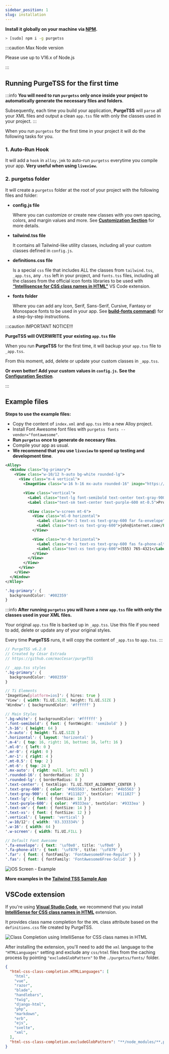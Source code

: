 ```yaml
---
sidebar_position: 1
slug: installation
---
```


**Install it globally on your machine via [NPM](https://www.npmjs.com/).**

```bash
> [sudo] npm i -g purgetss
```

:::caution Max Node version

Please use up to V16.x of Node.js

:::

## Running PurgeTSS for the first time

:::info
**You will need to run `purgetss` only once inside your project to automatically generate the necessary files and folders**.

Subsequently, each time you build your application, **PurgeTSS** will `parse` all your XML files and output a clean `app.tss` file with only the classes used in your project.
:::

When you run `purgetss` for the first time in your project it will do the following tasks for you.

### 1. Auto-Run Hook
It will add a `hook` in `alloy.jmk` to auto-run `purgetss` everytime you compile your app. **Very useful when using `liveview`.**

### 2. purgetss folder
It will create a `purgetss` folder at the root of your project with the following files and folder:

- **config.js file**

  Where you can customize or create new classes with you own spacing, colors, and margin values and more. See **[Customization Section](customization/the-config-file)** for more details.

- **tailwind.tss file**

  It contains all Tailwind-like utility classes, including all your custom classes defined in `config.js`.

- **definitions.css file**

  Is a special `css` file that includes ALL the classes from `tailwind.tss`, `_app.tss`, any `.tss` left in your project, and `fonts.tss` files, including all the classes from the official icon fonts libraries to be used with [**“Intellisencse for CSS class names in HTML”**](#vscode-extension) VS Code extension.

- **fonts folder**

  Where you can add any Icon, Serif, Sans-Serif, Cursive, Fantasy or Monospace fonts to be used in your app. See [**build-fonts command**](Commands#build-fonts-command)) for a step-by-step instructions.

:::caution IMPORTANT NOTICE!!!

**PurgeTSS will OVERWRITE your existing `app.tss` file**

When you run **PurgeTSS** for the first time, it will backup your `app.tss` file to `_app.tss`.

From this moment, add, delete or update your custom classes in `_app.tss`.

**Or even better! Add your custom values in `config.js`. See the [Configuration Section](customization/the-config-file)**.

:::

## Example files
**Steps to use the example files:**
- Copy the content of `index.xml` and `app.tss` into a new Alloy project.
- Install Font Awesome font files with `purgetss fonts --vendor="fontawesome"`.
- **Run `purgetss` once to generate de necesary files**.
- Compile your app as usual.
- **We recommend that you use `liveview` to speed up testing and development time**.

```xml title="index.xml
<Alloy>
  <Window class="bg-primary">
    <View class="w-10/12 h-auto bg-white rounded-lg">
      <View class="m-4 vertical">
        <ImageView class="w-16 h-16 mx-auto rounded-16" image="https://randomuser.me/api/portraits/men/43.jpg" />

        <View class="vertical">
          <Label class="text-lg font-semibold text-center text-gray-900">John W. Doe</Label>
          <Label class="text-sm text-center text-purple-600 mt-0.5">Product Engineer</Label>

          <View class="w-screen mt-6">
            <View class="ml-0 horizontal">
              <Label class="mr-1 text-xs text-gray-600 far fa-envelope"></Label>
              <Label class="text-xs text-gray-600">john@internet.com</Label>
            </View>

            <View class="mr-0 horizontal">
              <Label class="mr-1 text-xs text-gray-600 fas fa-phone-alt"></Label>
              <Label class="text-xs text-gray-600">(555) 765-4321</Label>
            </View>
          </View>
        </View>
      </View>
    </View>
  </Window>
</Alloy>
```

```scss title="app.tss"
'.bg-primary': {
  backgroundColor: '#002359'
}
```

:::info
**After running `purgetss` you will have a new `app.tss` file with only the classes used in your XML files.**

Your original `app.tss` file is backed up in `_app.tss`. Use this file if you need to add, delete or update any of your original styles.

Every time **PurgeTSS** runs, it will copy the content of `_app.tss` to `app.tss`.
:::

```scss title="app.tss after purging"
// PurgeTSS v6.2.0
// Created by César Estrada
// https://github.com/macCesar/purgeTSS

// _app.tss styles
'.bg-primary': {
  backgroundColor: '#002359'
}

// Ti Elements
'ImageView[platform=ios]': { hires: true }
'View': { width: Ti.UI.SIZE, height: Ti.UI.SIZE }
'Window': { backgroundColor: '#ffffff' }

// Main Styles
'.bg-white': { backgroundColor: '#ffffff' }
'.font-semibold': { font: { fontWeight: 'semibold' } }
'.h-16': { height: 64 }
'.h-auto': { height: Ti.UI.SIZE }
'.horizontal': { layout: 'horizontal' }
'.m-4': { top: 16, right: 16, bottom: 16, left: 16 }
'.ml-0': { left: 0 }
'.mr-0': { right: 0 }
'.mr-1': { right: 4 }
'.mt-0.5': { top: 2 }
'.mt-6': { top: 24 }
'.mx-auto': { right: null, left: null }
'.rounded-16': { borderRadius: 32 }
'.rounded-lg': { borderRadius: 8 }
'.text-center': { textAlign: Ti.UI.TEXT_ALIGNMENT_CENTER }
'.text-gray-600': { color: '#4b5563', textColor: '#4b5563' }
'.text-gray-900': { color: '#111827', textColor: '#111827' }
'.text-lg': { font: { fontSize: 18 } }
'.text-purple-600': { color: '#9333ea', textColor: '#9333ea' }
'.text-sm': { font: { fontSize: 14 } }
'.text-xs': { font: { fontSize: 12 } }
'.vertical': { layout: 'vertical' }
'.w-10/12': { width: '83.333334%' }
'.w-16': { width: 64 }
'.w-screen': { width: Ti.UI.FILL }

// Default Font Awesome
'.fa-envelope': { text: '\uf0e0', title: '\uf0e0' }
'.fa-phone-alt': { text: '\uf879', title: '\uf879' }
'.far': { font: { fontFamily: 'FontAwesome6Free-Regular' } }
'.fas': { font: { fontFamily: 'FontAwesome6Free-Solid' } }
```

![iOS Screen - Example](images/sample-fixed.png)

**More examples in the [Tailwind TSS Sample App](https://github.com/macCesar/tailwind.tss-sample-app)**

## VSCode extension
If you're using **[Visual Studio Code](https://code.visualstudio.com)**, we recommend that you install **[IntelliSense for CSS class names in HTML](https://marketplace.visualstudio.com/items?itemName=Zignd.html-css-class-completion)** extension.

It provides class name completion for the `XML` class attribute based on the `definitions.css` file created by PurgeTSS.

![Class Completion using IntelliSense for CSS class names in HTML](images/class-completion-2.gif)

After installing the extension, you'll need to add the `xml` language to the `"HTMLLanguages"` setting and exclude any `css/html` files from the caching process by pointing `"excludeGlobPattern"` to the `./purgetss/fonts/` folder.


```json title="VS Code ‘settings.json’ file"
{
  "html-css-class-completion.HTMLLanguages": [
    "html",
    "vue",
    "razor",
    "blade",
    "handlebars",
    "twig",
    "django-html",
    "php",
    "markdown",
    "erb",
    "ejs",
    "svelte",
    "xml",
  ],
  "html-css-class-completion.excludeGlobPattern": "**/node_modules/**,purgetss/fonts/**/*.{css,html}",
}
```
